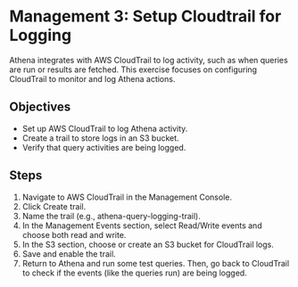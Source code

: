 # Management 3: Setup Cloudtrail for Logging

Athena integrates with AWS CloudTrail to log activity, such as when queries are run or results are fetched. This exercise focuses on configuring CloudTrail to monitor and log Athena actions.

## Objectives

* Set up AWS CloudTrail to log Athena activity.
* Create a trail to store logs in an S3 bucket.
* Verify that query activities are being logged.

## Steps

1. Navigate to AWS CloudTrail in the Management Console.
2. Click Create trail.
3. Name the trail (e.g., athena-query-logging-trail).
4. In the Management Events section, select Read/Write events and choose both read and write.
5. In the S3 section, choose or create an S3 bucket for CloudTrail logs.
6. Save and enable the trail.
7. Return to Athena and run some test queries. Then, go back to CloudTrail to check if the events (like the queries run) are being logged.
